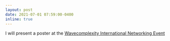 ```yaml
---
layout: post
date: 2021-07-01 07:59:00-0400
inline: true
---
```


I will present a poster at the [Wavecomplexity International Networking Event](https://wavecomplexity.univ-cotedazur.fr/events/wine/)
